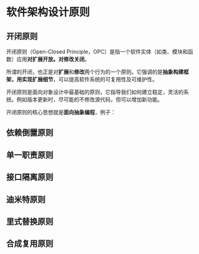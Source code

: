 # 软件架构设计原则
## 开闭原则
开闭原则（Open-Closed Principle，OPC）是指一个软件实体（如类、模块和函数）应用**对扩展开放。对修改关闭**。

所谓的开闭，也正是对**扩展**和**修改**两个行为的一个原则。它强调的是**抽象构建框架，用实现扩展细节**，可以提高软件系统的可复用性及可维护性。

开闭原则是面向对象设计中最基础的原则，它指导我们如何建立稳定，灵活的系统。例如版本更新时，尽可能的不修改源代码，但可以增加新功能。

开闭原则的核心思想就是**面向抽象编程**，例子：
## 依赖倒置原则
## 单一职责原则
## 接口隔离原则
## 迪米特原则
## 里式替换原则
## 合成复用原则
